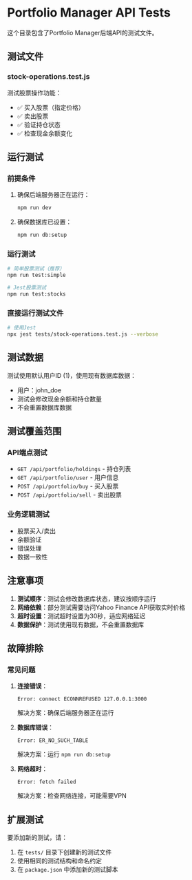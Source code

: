 # Portfolio Manager API Tests

这个目录包含了Portfolio Manager后端API的测试文件。

## 测试文件

### stock-operations.test.js
测试股票操作功能：
- ✅ 买入股票（指定价格）
- ✅ 卖出股票
- ✅ 验证持仓状态
- ✅ 检查现金余额变化

## 运行测试

### 前提条件
1. 确保后端服务器正在运行：
   ```bash
   npm run dev
   ```

2. 确保数据库已设置：
   ```bash
   npm run db:setup
   ```

### 运行测试
```bash
# 简单股票测试（推荐）
npm run test:simple

# Jest股票测试
npm run test:stocks
```

### 直接运行测试文件
```bash
# 使用Jest
npx jest tests/stock-operations.test.js --verbose
```

## 测试数据

测试使用默认用户ID (1)，使用现有数据库数据：
- 用户：john_doe
- 测试会修改现金余额和持仓数量
- 不会重置数据库数据

## 测试覆盖范围

### API端点测试
- `GET /api/portfolio/holdings` - 持仓列表
- `GET /api/portfolio/user` - 用户信息
- `POST /api/portfolio/buy` - 买入股票
- `POST /api/portfolio/sell` - 卖出股票

### 业务逻辑测试
- 股票买入/卖出
- 余额验证
- 错误处理
- 数据一致性

## 注意事项

1. **测试顺序**：测试会修改数据库状态，建议按顺序运行
2. **网络依赖**：部分测试需要访问Yahoo Finance API获取实时价格
3. **超时设置**：测试超时设置为30秒，适应网络延迟
4. **数据保护**：测试使用现有数据，不会重置数据库

## 故障排除

### 常见问题

1. **连接错误**：
   ```
   Error: connect ECONNREFUSED 127.0.0.1:3000
   ```
   解决方案：确保后端服务器正在运行

2. **数据库错误**：
   ```
   Error: ER_NO_SUCH_TABLE
   ```
   解决方案：运行 `npm run db:setup`

3. **网络超时**：
   ```
   Error: fetch failed
   ```
   解决方案：检查网络连接，可能需要VPN

## 扩展测试

要添加新的测试，请：
1. 在 `tests/` 目录下创建新的测试文件
2. 使用相同的测试结构和命名约定
3. 在 `package.json` 中添加新的测试脚本 